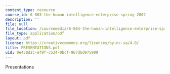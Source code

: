 ```yaml
---
content_type: resource
course_id: 6-803-the-human-intelligence-enterprise-spring-2002
description: ''
file: null
file_location: /coursemedia/6-803-the-human-intelligence-enterprise-spring-2002/0e450d2cef9fc5340bcf967dbd975909_PRESENTATIONS.pdf
file_type: application/pdf
layout: pdf
license: https://creativecommons.org/licenses/by-nc-sa/4.0/
title: PRESENTATIONS.pdf
uid: 0e450d2c-ef9f-c534-0bcf-967dbd975909
---
```

Presentations